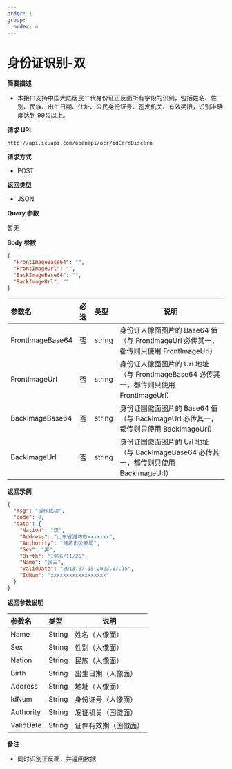 ```yaml
---
order: 1
group:
  order: 4
---
```


# 身份证识别-双

**简要描述**

- 本接口支持中国大陆居民二代身份证正反面所有字段的识别，包括姓名、性别、民族、出生日期、住址、公民身份证号、签发机关、有效期限，识别准确度达到 99%以上。

**请求 URL**

```shell
http://api.icuapi.com/openapi/ocr/idCardDiscern
```

**请求方式**

- POST

**返回类型**

- JSON

**Query 参数**

暂无

**Body 参数**

```json
{
  "FrontImageBase64": "",
  "FrontImageUrl": "",
  "BackImageBase64": "",
  "BackImageUrl": ""
}
```

| 参数名 | 必选 | 类型 | 说明 |
| :-- | :-- | :-- | --- |
| FrontImageBase64 | 否 | string | 身份证人像面图片的 Base64 值 （与 FrontImageUrl 必传其一，都传则只使用 FrontImageUrl） |
| FrontImageUrl | 否 | string | 身份证人像面图片的 Url 地址（与 FrontImageBase64 必传其一，都传则只使用 FrontImageUrl） |
| BackImageBase64 | 否 | string | 身份证国徽面图片的 Base64 值 （与 BackImageUrl 必传其一，都传则只使用 BackImageUrl） |
| BackImageUrl | 否 | string | 身份证国徽面图片的 Url 地址（与 BackImageBase64 必传其一，都传则只使用 BackImageUrl） |

**返回示例**

```json
{
  "msg": "操作成功",
  "code": 0,
  "data": {
    "Nation": "汉",
    "Address": "山东省潍坊市xxxxxxx",
    "Authority": "潍坊市公安局",
    "Sex": "男",
    "Birth": "1996/11/25",
    "Name": "张三",
    "ValidDate": "2013.07.15-2023.07.15",
    "IdNum": "xxxxxxxxxxxxxxxxxx"
  }
}
```

**返回参数说明**

| 参数名    | 类型   | 说明                 |
| :-------- | :----- | -------------------- |
| Name      | String | 姓名（人像面）       |
| Sex       | String | 性别（人像面）       |
| Nation    | String | 民族（人像面）       |
| Birth     | String | 出生日期（人像面）   |
| Address   | String | 地址（人像面）       |
| IdNum     | String | 身份证号（人像面）   |
| Authority | String | 发证机关（国徽面）   |
| ValidDate | String | 证件有效期（国徽面） |

**备注**

- 同时识别正反面，并返回数据
